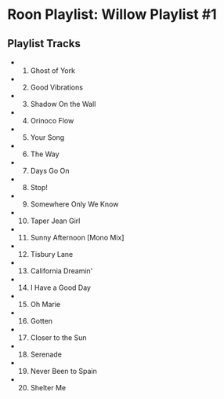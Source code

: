 # Roon Playlist: Willow Playlist #1

## Playlist Tracks


- 1. Ghost of York
- 2. Good Vibrations
- 3. Shadow On the Wall
- 4. Orinoco Flow
- 5. Your Song
- 6. The Way
- 7. Days Go On
- 8. Stop!
- 9. Somewhere Only We Know
- 10. Taper Jean Girl
- 11. Sunny Afternoon [Mono Mix]
- 12. Tisbury Lane
- 13. California Dreamin'
- 14. I Have a Good Day
- 15. Oh Marie
- 16. Gotten
- 17. Closer to the Sun
- 18. Serenade
- 19. Never Been to Spain
- 20. Shelter Me

